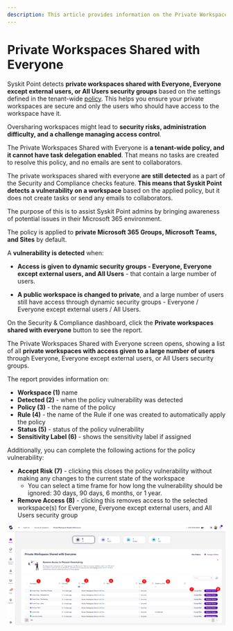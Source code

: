 ```yaml
---
description: This article provides information on the Private Workspaces Shared with Everyone report.
---
```


# Private Workspaces Shared with Everyone

Syskit Point detects **private workspaces shared with Everyone, Everyone except external users, or All Users security groups** based on the settings defined in the tenant-wide [policy](../automated-workflows/private-workspaces-shared-with-everyone-admin.md). This helps you ensure your private workspaces are secure and only the users who should have access to the workspace have it. 

Oversharing workspaces might lead to **security risks, administration difficulty, and a challenge managing access control**.

The Private Workspaces Shared with Everyone is **a tenant-wide policy, and it cannot have task delegation enabled**. That means no tasks are created to resolve this policy, and no emails are sent to collaborators.

The private workspaces shared with everyone **are still detected** as a part of the Security and Compliance checks feature. **This means that Syskit Point detects a vulnerability on a workspace** based on the applied policy, but it does not create tasks or send any emails to collaborators. 

The purpose of this is to assist Syskit Point admins by
bringing awareness of potential issues in their Microsoft 365 environment. 

The policy is applied to **private Microsoft 365 Groups, Microsoft Teams, and Sites** by default. 

A **vulnerability is detected** when:

* **Access is given to dynamic security groups - Everyone, Everyone except external users, and All Users** - that contain a large number of users. 

* **A public workspace is changed to private**, and a large number of users still have access through dynamic security groups - Everyone / Everyone except external users / All Users.

On the Security & Compliance dashboard, click the **Private workspaces shared with everyone** button to see the report.

The Private Workspaces Shared with Everyone screen opens, showing a list of all **private workspaces with access given to a large number of users** through Everyone, Everyone except external users, or All Users security groups.

The report provides information on:
* **Workspace (1)** name
* **Detected (2)** - when the policy vulnerability was detected
* **Policy (3)** - the name of the policy
* **Rule (4)** - the name of the Rule if one was created to automatically apply the policy
* **Status (5)** - status of the policy vulnerability
* **Sensitivity Label (6)** - shows the sensitivity label if assigned

Additionally, you can complete the following actions for the policy vulnerability:
* **Accept Risk (7)** - clicking this closes the policy vulnerability without making any changes to the current state of the workspace 
  * You can select a time frame for how long the vulnerability should be ignored: 30 days, 90 days, 6 months, or 1 year. 
* **Remove Access (8)** - clicking this removes access to the selected workspace(s) for Everyone, Everyone except external users, and All Users security group

![Private Workspaces Shared with Everyone](../../.gitbook/assets/security-compliance-checks-private-workspaces-everyone.png)
